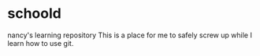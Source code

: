 # schoold
nancy's learning repository
This is a place for me to safely screw up while I learn how to use git.
